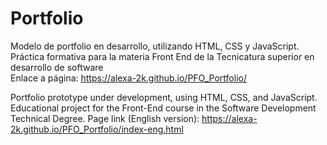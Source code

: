# Portfolio
Modelo de portfolio en desarrollo, utilizando HTML, CSS y JavaScript. <br> Práctica formativa para la materia Front End de la Tecnicatura superior en desarrollo de software <br>
Enlace a página:  https://alexa-2k.github.io/PFO_Portfolio/

Portfolio prototype under development, using HTML, CSS, and JavaScript.<br> Educational project for the Front-End course in the Software Development Technical Degree.
Page link (English version): https://alexa-2k.github.io/PFO_Portfolio/index-eng.html
